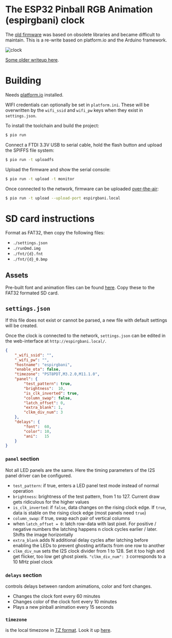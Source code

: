 # The ESP32 Pinball RGB Animation (espirgbani) clock

The [old firmware](https://github.com/yetifrisstlama/Espirgbani) was based on obsolete libraries and became difficult to maintain. This is a re-write based on platform.io and the Arduino framework.

![clock](https://github.com/yetifrisstlama/Espirgbani/raw/master/pcb/pdf/front.jpg)

[Some older writeup here](http://yetifrisstlama.blogspot.com/2018/02/the-esp32-pinball-rgb-matrix-animation.html).

# Building
Needs [platform.io](https://platformio.org/) installed. 

WIFI credentials can optionally be set in `platform.ini`. These will be overwritten by the `wifi_ssid` and `wifi_pw` keys when they exist in `settings.json`.

To install the toolchain and build the project:

```bash
$ pio run
```

Connect a FTDI 3.3V USB to serial cable, hold the flash button and upload the SPIFFS file system:

```bash
$ pio run -t uploadfs
```

Upload the firmware and show the serial console:

```bash
$ pio run -t upload -t monitor
```
Once connected to the network, firmware can be uploaded [over-the-air](https://docs.platformio.org/en/latest/platforms/espressif32.html#over-the-air-ota-update):

```bash
$ pio run -t upload --upload-port espirgbani.local
```

# SD card instructions
Format as FAT32, then copy the following files:
  * `./settings.json`
  * `./runDmd.img`
  * `./fnt/{d}.fnt`
  * `./fnt/{d}_0.bmp`

## Assets
Pre-built font and animation files can be found [here](https://github.com/yetifrisstlama/Espirgbani/releases/tag/v1.0). Copy these to the FAT32 formated SD card.

## `settings.json`
If this file does not exist or cannot be parsed, a new file with default settings will be created.

Once the clock is connected to the network, `settings.json` can be edited in the web-interface at `http://espirgbani.local/`.

```json
{
    "_wifi_ssid": "",
    "_wifi_pw": "",
    "hostname": "espirgbani",
    "enable_ota": false,
    "timezone": "PST8PDT,M3.2.0,M11.1.0",
    "panel": {
        "test_pattern": true,
        "brightness":  10,
        "is_clk_inverted": true,
        "column_swap": false,
        "latch_offset": 0,
        "extra_blank": 1,
        "clkm_div_num": 3
    },
    "delays": {
        "font":  60,
        "color": 10,
        "ani":   15
    }
}
```
### `panel` section
Not all LED panels are the same. Here the timing parameters of the I2S panel driver can be configured.

  * `test_pattern`: if true, enters a LED panel test mode instead of normal operation
  * `brightness`: brightness of the test pattern, from 1 to 127. Current draw gets ridiculous for the higher values
  * `is_clk_inverted`: if `false`, data changes on the rising clock edge. If `true`, data is stable on the rising clock edge (most panels need `true`)
  * `column_swap`: if true, swap each pair of vertical columns
  * when `latch_offset = 0`: latch row-data with last pixel. For positive / negative numbers the latching happens n clock cycles earlier / later. Shifts the image horizontally
  * `extra_blank` adds N additional delay cycles after latching before enabling the LEDs to prevent ghosting artifacts from one row to another
  * `clkm_div_num` sets the I2S clock divider from 1 to 128. Set it too high and get flicker, too low get ghost pixels.
  `"clkm_div_num": 3` corresponds to a 10 MHz pixel clock

### `delays` section
controls delays between random animations, color and font changes.

  * Changes the clock font every 60 minutes
  * Changes color of the clock font every 10 minutes
  * Plays a new pinball animation every 15 seconds

### `timezone`
is the local timezone in [TZ format](https://www.gnu.org/software/libc/manual/html_node/TZ-Variable.html). Look it up [here](https://github.com/nayarsystems/posix_tz_db/blob/master/zones.csv).
